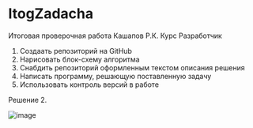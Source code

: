 # ItogZadacha
Итоговая проверочная работа Кашапов Р.К. Курс Разработчик

1. Создаать репозиторий на GitHub
2. Нарисовать блок-схему алгоритма
3. Снабдить репозиторий оформленным текстом описания решения
4. Написать программу, решающую поставленную задачу
5. Использовать контроль версий в работе

Решение
2.

![image](https://user-images.githubusercontent.com/114429115/206553577-6c52a305-1e69-4f3b-b259-ea0030d0566e.png)
